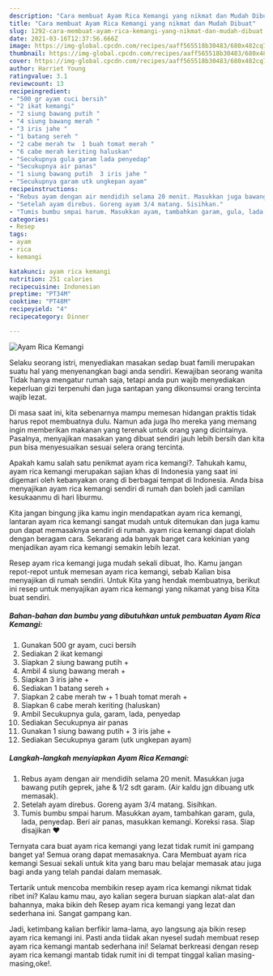 ```yaml
---
description: "Cara membuat Ayam Rica Kemangi yang nikmat dan Mudah Dibuat"
title: "Cara membuat Ayam Rica Kemangi yang nikmat dan Mudah Dibuat"
slug: 1292-cara-membuat-ayam-rica-kemangi-yang-nikmat-dan-mudah-dibuat
date: 2021-03-16T12:37:56.666Z
image: https://img-global.cpcdn.com/recipes/aaff565518b30483/680x482cq70/ayam-rica-kemangi-foto-resep-utama.jpg
thumbnail: https://img-global.cpcdn.com/recipes/aaff565518b30483/680x482cq70/ayam-rica-kemangi-foto-resep-utama.jpg
cover: https://img-global.cpcdn.com/recipes/aaff565518b30483/680x482cq70/ayam-rica-kemangi-foto-resep-utama.jpg
author: Harriet Young
ratingvalue: 3.1
reviewcount: 13
recipeingredient:
- "500 gr ayam cuci bersih"
- "2 ikat kemangi"
- "2 siung bawang putih "
- "4 siung bawang merah "
- "3 iris jahe "
- "1 batang sereh "
- "2 cabe merah tw  1 buah tomat merah "
- "6 cabe merah keriting haluskan"
- "Secukupnya gula garam lada penyedap"
- "Secukupnya air panas"
- "1 siung bawang putih  3 iris jahe "
- "Secukupnya garam utk ungkepan ayam"
recipeinstructions:
- "Rebus ayam dengan air mendidih selama 20 menit. Masukkan juga bawang putih geprek, jahe &amp; 1/2 sdt garam. (Air kaldu jgn dibuang utk memasak)."
- "Setelah ayam direbus. Goreng ayam 3/4 matang. Sisihkan."
- "Tumis bumbu smpai harum. Masukkan ayam, tambahkan garam, gula, lada, penyedap. Beri air panas, masukkan kemangi. Koreksi rasa. Siap disajikan ❤"
categories:
- Resep
tags:
- ayam
- rica
- kemangi

katakunci: ayam rica kemangi 
nutrition: 251 calories
recipecuisine: Indonesian
preptime: "PT34M"
cooktime: "PT48M"
recipeyield: "4"
recipecategory: Dinner

---
```



![Ayam Rica Kemangi](https://img-global.cpcdn.com/recipes/aaff565518b30483/680x482cq70/ayam-rica-kemangi-foto-resep-utama.jpg)

Selaku seorang istri, menyediakan masakan sedap buat famili merupakan suatu hal yang menyenangkan bagi anda sendiri. Kewajiban seorang  wanita Tidak hanya mengatur rumah saja, tetapi anda pun wajib menyediakan keperluan gizi terpenuhi dan juga santapan yang dikonsumsi orang tercinta wajib lezat.

Di masa  saat ini, kita sebenarnya mampu memesan hidangan praktis tidak harus repot membuatnya dulu. Namun ada juga lho mereka yang memang ingin memberikan makanan yang terenak untuk orang yang dicintainya. Pasalnya, menyajikan masakan yang dibuat sendiri jauh lebih bersih dan kita pun bisa menyesuaikan sesuai selera orang tercinta. 



Apakah kamu salah satu penikmat ayam rica kemangi?. Tahukah kamu, ayam rica kemangi merupakan sajian khas di Indonesia yang saat ini digemari oleh kebanyakan orang di berbagai tempat di Indonesia. Anda bisa menyajikan ayam rica kemangi sendiri di rumah dan boleh jadi camilan kesukaanmu di hari liburmu.

Kita jangan bingung jika kamu ingin mendapatkan ayam rica kemangi, lantaran ayam rica kemangi sangat mudah untuk ditemukan dan juga kamu pun dapat memasaknya sendiri di rumah. ayam rica kemangi dapat diolah dengan beragam cara. Sekarang ada banyak banget cara kekinian yang menjadikan ayam rica kemangi semakin lebih lezat.

Resep ayam rica kemangi juga mudah sekali dibuat, lho. Kamu jangan repot-repot untuk memesan ayam rica kemangi, sebab Kalian bisa menyajikan di rumah sendiri. Untuk Kita yang hendak membuatnya, berikut ini resep untuk menyajikan ayam rica kemangi yang nikamat yang bisa Kita buat sendiri.

<!--inarticleads1-->

##### Bahan-bahan dan bumbu yang dibutuhkan untuk pembuatan Ayam Rica Kemangi:

1. Gunakan 500 gr ayam, cuci bersih
1. Sediakan 2 ikat kemangi
1. Siapkan 2 siung bawang putih +
1. Ambil 4 siung bawang merah +
1. Siapkan 3 iris jahe +
1. Sediakan 1 batang sereh +
1. Siapkan 2 cabe merah tw + 1 buah tomat merah +
1. Siapkan 6 cabe merah keriting (haluskan)
1. Ambil Secukupnya gula, garam, lada, penyedap
1. Sediakan Secukupnya air panas
1. Gunakan 1 siung bawang putih + 3 iris jahe +
1. Sediakan Secukupnya garam (utk ungkepan ayam)




<!--inarticleads2-->

##### Langkah-langkah menyiapkan Ayam Rica Kemangi:

1. Rebus ayam dengan air mendidih selama 20 menit. Masukkan juga bawang putih geprek, jahe &amp; 1/2 sdt garam. (Air kaldu jgn dibuang utk memasak).
1. Setelah ayam direbus. Goreng ayam 3/4 matang. Sisihkan.
1. Tumis bumbu smpai harum. Masukkan ayam, tambahkan garam, gula, lada, penyedap. Beri air panas, masukkan kemangi. Koreksi rasa. Siap disajikan ❤




Ternyata cara buat ayam rica kemangi yang lezat tidak rumit ini gampang banget ya! Semua orang dapat memasaknya. Cara Membuat ayam rica kemangi Sesuai sekali untuk kita yang baru mau belajar memasak atau juga bagi anda yang telah pandai dalam memasak.

Tertarik untuk mencoba membikin resep ayam rica kemangi nikmat tidak ribet ini? Kalau kamu mau, ayo kalian segera buruan siapkan alat-alat dan bahannya, maka bikin deh Resep ayam rica kemangi yang lezat dan sederhana ini. Sangat gampang kan. 

Jadi, ketimbang kalian berfikir lama-lama, ayo langsung aja bikin resep ayam rica kemangi ini. Pasti anda tiidak akan nyesel sudah membuat resep ayam rica kemangi mantab sederhana ini! Selamat berkreasi dengan resep ayam rica kemangi mantab tidak rumit ini di tempat tinggal kalian masing-masing,oke!.

